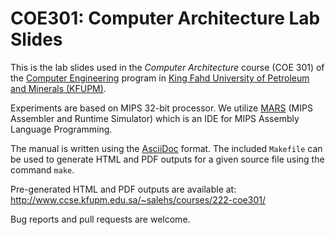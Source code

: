 COE301: Computer Architecture Lab Slides
===========================

This is the lab slides used in the _Computer Architecture_ course (COE 301)
of the [Computer Engineering][coe] program in
[King Fahd University of Petroleum and Minerals (KFUPM)][kfupm].

Experiments are based on MIPS 32-bit processor. We utilize [MARS] (MIPS Assembler and Runtime Simulator) which is an IDE for MIPS Assembly Language Programming.

The manual is written using the [AsciiDoc] format. The included `Makefile` can be used to generate HTML and PDF
outputs for a given source file using the command `make`.

Pre-generated HTML and PDF outputs are available at:  
http://www.ccse.kfupm.edu.sa/~salehs/courses/222-coe301/

Bug reports and pull requests are welcome.

[coe]: http://www.kfupm.edu.sa/departments/coe/default.aspx
[kfupm]: http://www.kfupm.edu.sa/
[AsciiDoc]: https://asciidoc-py.github.io/index.html
[MARS]: http://courses.missouristate.edu/KenVollmar/MARS/